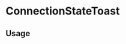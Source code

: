 <!--
!!!! Autogenerated File !!!!
This file was created by @livekit/components-docs-gen and should not be changed manually.
The contents of this file can be replaced at any time which would lead to the loss of all manual changes.
-->

# ConnectionStateToast

## Usage

<!--USAGE_INSERT_MARKER->


## Props

| Name | Type | Default | Description |
| --- | --- | --- | --- |
| room | `Room` |  |  |

